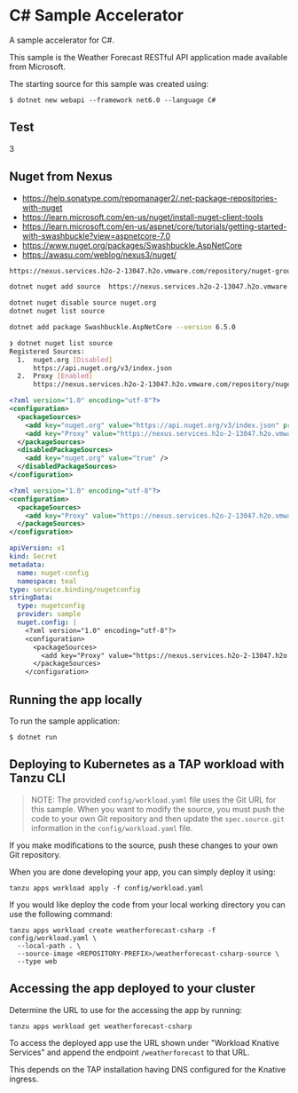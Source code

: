 # C# Sample Accelerator

A sample accelerator for C#.

This sample is the Weather Forecast RESTful API application made available from Microsoft.

The starting source for this sample was created using:
```
$ dotnet new webapi --framework net6.0 --language C#
```

## Test

3

## Nuget from Nexus

* https://help.sonatype.com/repomanager2/.net-package-repositories-with-nuget
* https://learn.microsoft.com/en-us/nuget/install-nuget-client-tools
* https://learn.microsoft.com/en-us/aspnet/core/tutorials/getting-started-with-swashbuckle?view=aspnetcore-7.0
* https://www.nuget.org/packages/Swashbuckle.AspNetCore
* https://awasu.com/weblog/nexus3/nuget/

```sh
https://nexus.services.h2o-2-13047.h2o.vmware.com/repository/nuget-group/
```

```sh
dotnet nuget add source  https://nexus.services.h2o-2-13047.h2o.vmware.com/repository/nuget.org-proxy/index.json --name Proxy
```

```sh
dotnet nuget disable source nuget.org
dotnet nuget list source
```

```sh
dotnet add package Swashbuckle.AspNetCore --version 6.5.0
```

```sh
❯ dotnet nuget list source
Registered Sources:
  1.  nuget.org [Disabled]
      https://api.nuget.org/v3/index.json
  2.  Proxy [Enabled]
      https://nexus.services.h2o-2-13047.h2o.vmware.com/repository/nuget-group/index.json
```

```xml
<?xml version="1.0" encoding="utf-8"?>
<configuration>
  <packageSources>
    <add key="nuget.org" value="https://api.nuget.org/v3/index.json" protocolVersion="3" />
    <add key="Proxy" value="https://nexus.services.h2o-2-13047.h2o.vmware.com/repository/nuget.org-proxy/index.json" />
  </packageSources>
  <disabledPackageSources>
    <add key="nuget.org" value="true" />
  </disabledPackageSources>
</configuration>
```

```xml
<?xml version="1.0" encoding="utf-8"?>
<configuration>
  <packageSources>
    <add key="Proxy" value="https://nexus.services.h2o-2-13047.h2o.vmware.com/repository/nuget.org-proxy/index.json" />
  </packageSources>
</configuration>
```


```yaml
apiVersion: v1
kind: Secret
metadata:
  name: nuget-config
  namespace: teal
type: service.binding/nugetconfig
stringData:
  type: nugetconfig
  provider: sample
  nuget.config: |
    <?xml version="1.0" encoding="utf-8"?>
    <configuration>
      <packageSources>
        <add key="Proxy" value="https://nexus.services.h2o-2-13047.h2o.vmware.com/repository/nuget.org-proxy/index.json" />
      </packageSources>
    </configuration>
```

## Running the app locally

To run the sample application:

```
$ dotnet run
```

## Deploying to Kubernetes as a TAP workload with Tanzu CLI

> NOTE: The provided `config/workload.yaml` file uses the Git URL for this sample. When you want to modify the source, you must push the code to your own Git repository and then update the `spec.source.git` information in the `config/workload.yaml` file.

If you make modifications to the source, push these changes to your own Git repository.

When you are done developing your app, you can simply deploy it using:

```
tanzu apps workload apply -f config/workload.yaml
```

If you would like deploy the code from your local working directory you can use the following command:

```
tanzu apps workload create weatherforecast-csharp -f config/workload.yaml \
  --local-path . \
  --source-image <REPOSITORY-PREFIX>/weatherforecast-csharp-source \
  --type web
```

## Accessing the app deployed to your cluster

Determine the URL to use for the accessing the app by running:

```
tanzu apps workload get weatherforecast-csharp
```

To access the deployed app use the URL shown under "Workload Knative Services" and append the endpoint `/weatherforecast` to that URL.

This depends on the TAP installation having DNS configured for the Knative ingress.
